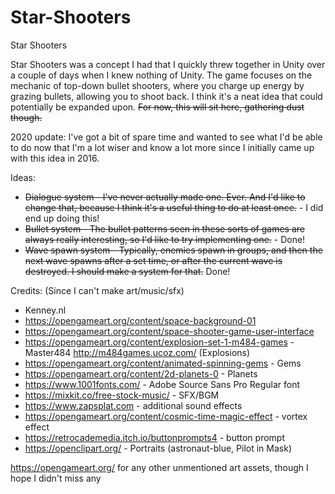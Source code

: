 # Star-Shooters
Star Shooters

Star Shooters was a concept I had that I quickly threw together in Unity over a couple of days when I knew nothing of Unity. The game focuses on the mechanic of top-down bullet shooters, where you charge up energy by grazing bullets, allowing you to shoot back. I think it's a neat idea that could potentially be expanded upon. ~~For now, this will sit here, gathering dust though.~~

2020 update:
I've got a bit of spare time and wanted to see what I'd be able to do now that I'm a lot wiser and know a lot more since I initially came up with this idea in 2016.

Ideas:
* ~~Dialogue system - I've never actually made one. Ever. And I'd like to change that, because I think it's a useful thing to do at least once.~~ - I did end up doing this!
* ~~Bullet system - The bullet patterns seen in these sorts of games are always really interesting, so I'd like to try implementing one.~~ - Done!
* ~~Wave spawn system - Typically, enemies spawn in groups, and then the next wave spawns after a set time, or after the current wave is destroyed. I should make a system for that.~~ Done!


Credits: (Since I can't make art/music/sfx)
* Kenney.nl
* https://opengameart.org/content/space-background-01
* https://opengameart.org/content/space-shooter-game-user-interface
* https://opengameart.org/content/explosion-set-1-m484-games - Master484 http://m484games.ucoz.com/ (Explosions)
* https://opengameart.org/content/animated-spinning-gems - Gems
* https://opengameart.org/content/2d-planets-0 - Planets
* https://www.1001fonts.com/ - Adobe Source Sans Pro Regular font
* https://mixkit.co/free-stock-music/ - SFX/BGM
* https://www.zapsplat.com - additional sound effects 
* https://opengameart.org/content/cosmic-time-magic-effect - vortex effect
* https://retrocademedia.itch.io/buttonprompts4 - button prompt
* https://openclipart.org/ - Portraits (astronaut-blue, Pilot in Mask)


https://opengameart.org/ for any other unmentioned art assets, though I hope I didn't miss any